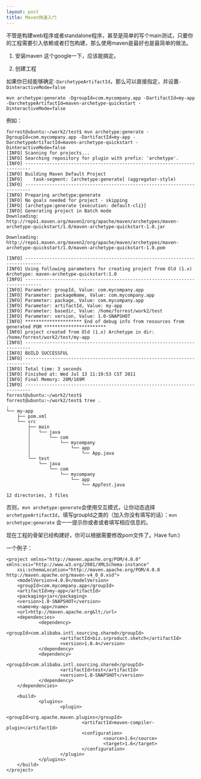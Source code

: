 ```yaml
---
layout: post
title: Maven快速入门
---
```



不管是构建web程序或者standalone程序，甚至是简单的写个main测试，只要你的工程需要引入依赖或者打包构建，那么使用maven是最好也是最简单的做法。

1. 安装maven
这个google一下，应该能搞定。

2. 创建工程

如果你已经能够确定`-DarchetypeArtifactId`，那么可以直接指定，并设置`-DinteractiveMode=false`
    
    mvn archetype:generate -DgroupId=com.mycompany.app -DartifactId=my-app -DarchetypeArtifactId=maven-archetype-quickstart -DinteractiveMode=false
  
例如：
  
    forrest@ubuntu:~/work2/test$ mvn archetype:generate -DgroupId=com.mycompany.app -DartifactId=my-app -DarchetypeArtifactId=maven-archetype-quickstart -DinteractiveMode=false
    [INFO] Scanning for projects...
    [INFO] Searching repository for plugin with prefix: 'archetype'.
    [INFO] ------------------------------------------------------------------------
    [INFO] Building Maven Default Project
    [INFO]    task-segment: [archetype:generate] (aggregator-style)
    [INFO] ------------------------------------------------------------------------
    [INFO] Preparing archetype:generate
    [INFO] No goals needed for project - skipping
    [INFO] [archetype:generate {execution: default-cli}]
    [INFO] Generating project in Batch mode
    Downloading: http://repo1.maven.org/maven2/org/apache/maven/archetypes/maven-archetype-quickstart/1.0/maven-archetype-quickstart-1.0.jar
      
    Downloading: http://repo1.maven.org/maven2/org/apache/maven/archetypes/maven-archetype-quickstart/1.0/maven-archetype-quickstart-1.0.pom
     
    [INFO] ----------------------------------------------------------------------------
    [INFO] Using following parameters for creating project from Old (1.x) Archetype: maven-archetype-quickstart:1.0
    [INFO] ----------------------------------------------------------------------------
    [INFO] Parameter: groupId, Value: com.mycompany.app
    [INFO] Parameter: packageName, Value: com.mycompany.app
    [INFO] Parameter: package, Value: com.mycompany.app
    [INFO] Parameter: artifactId, Value: my-app
    [INFO] Parameter: basedir, Value: /home/forrest/work2/test
    [INFO] Parameter: version, Value: 1.0-SNAPSHOT
    [INFO] ********************* End of debug info from resources from generated POM ***********************
    [INFO] project created from Old (1.x) Archetype in dir: /home/forrest/work2/test/my-app
    [INFO] ------------------------------------------------------------------------
    [INFO] BUILD SUCCESSFUL
    [INFO] ------------------------------------------------------------------------
    [INFO] Total time: 3 seconds
    [INFO] Finished at: Wed Jul 13 11:19:53 CST 2011
    [INFO] Final Memory: 20M/169M
    [INFO] ------------------------------------------------------------------------
    forrest@ubuntu:~/work2/test$ 
    forrest@ubuntu:~/work2/test$ tree .
    .
    └── my-app
        ├── pom.xml
        └── src
            ├── main
            │   └── java
            │       └── com
            │           └── mycompany
            │               └── app
            │                   └── App.java
            └── test
                └── java
                    └── com
                        └── mycompany
                            └── app
                                └── AppTest.java

    12 directories, 3 files
    
否则，`mvn archetype:generate`会使用交互模式，让你动态选择`archetypeArtifactId`，填写groupId之类的（加入你没有填写的话）：`mvn archetype:generate`
会一一提示你或者或者填写相应信息的。

现在工程的骨架已经构建好，你可以根据需要修改pom文件了。Have fun:)

一个例子：

    <project xmlns="http://maven.apache.org/POM/4.0.0" xmlns:xsi="http://www.w3.org/2001/XMLSchema-instance"
        xsi:schemaLocation="http://maven.apache.org/POM/4.0.0 http://maven.apache.org/maven-v4_0_0.xsd">
        <modelVersion>4.0.0</modelVersion>
        <groupId>com.mycompany.app</groupId>
        <artifactId>my-app</artifactId>
        <packaging>jar</packaging>
        <version>1.0-SNAPSHOT</version>
        <name>my-app</name>
        <url>http://maven.apache.org&lt;/url>
        <dependencies>
                <dependency>
                        <groupId>com.alibaba.intl.sourcing.shared</groupId>
                        <artifactId>biz.srproduct.sketch</artifactId>
                        <version>1.0.4</version>
                </dependency>
                <dependency>
                        <groupId>com.alibaba.intl.sourcing.shared</groupId>
                        <artifactId>test</artifactId>
                        <version>1.0-SNAPSHOT</version>
                </dependency>
        </dependencies>

        <build>
                <plugins>
                        <plugin>
                                <groupId>org.apache.maven.plugins</groupId>
                                <artifactId>maven-compiler-plugin</artifactId>
                                <configuration>
                                        <source>1.6</source>
                                        <target>1.6</target>
                                </configuration>
                        </plugin>
                </plugins>
        </build>    
    </project>

